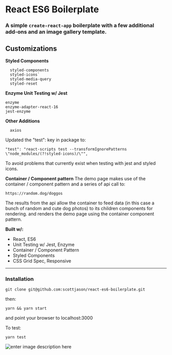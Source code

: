 


# React ES6 Boilerplate
### A simple `create-react-app` boilerplate with a few additional add-ons and an image gallery template.

## Customizations
**Styled Components**
```
  styled-components
  styled-icons`
  styled-media-query
  styled-reset
```
**Enzyme Unit Testing w/ Jest**
  ```
enzyme
enzyme-adapter-react-16
jest-enzyme
   ```

**Other Additions**
```
  axios
```
Updated the  "test":  key in package to:
```
"test": "react-scripts test --transformIgnorePatterns \"node_modules/(?!styled-icons)/\"",
```
To avoid problems that currently exist when testing with jest and styled icons.


**Container / Component pattern**
The demo page makes use of the container / component pattern and a series of api call to:

 `https://random.dog/doggos` 


 The results from the api allow the container to feed data (in this case a bunch of random and cute dog photos) to its children components for rendering. and renders the demo page using the container component pattern.


**Built w/:**

- React, ES6
- Unit Testing w/ Jest, Enzyme
- Container / Component Pattern
- Styled Components
- CSS Grid Spec, Responsive
---

### Installation

```
git clone git@github.com:scottjason/react-es6-boilerplate.git
```
then:

```
yarn && yarn start
```

and point your browser to localhost:3000

To test:
```
yarn test 
```

![enter image description here](https://s3-us-west-1.amazonaws.com/sj-portfolio/readme-img-boilerplate.jpg)